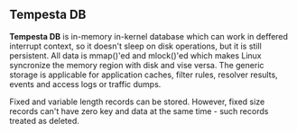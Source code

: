 ## Tempesta DB

**Tempesta DB** is in-memory in-kernel database which can work in deffered
interrupt context, so it doesn't sleep on disk operations, but it is still
persistent. All data is mmap()'ed and mlock()'ed which makes Linux syncronize
the memory region with disk and vise versa. The generic storage is applicable
for application caches, filter rules, resolver results, events and access logs
or traffic dumps.

Fixed and variable length records can be stored. However, fixed size records
can't have zero key and data at the same time - such records treated as deleted.
